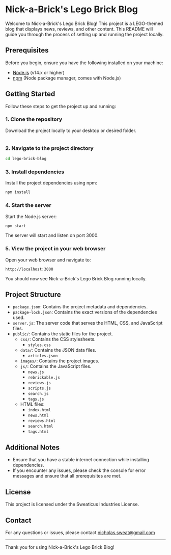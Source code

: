 
# Nick-a-Brick's Lego Brick Blog

Welcome to Nick-a-Brick's Lego Brick Blog! This project is a LEGO-themed blog that displays news, reviews, and other content. This README will guide you through the process of setting up and running the project locally.

## Prerequisites

Before you begin, ensure you have the following installed on your machine:

- [Node.js](https://nodejs.org/) (v14.x or higher)
- [npm](https://www.npmjs.com/) (Node package manager, comes with Node.js)

## Getting Started

Follow these steps to get the project up and running:

### 1. Clone the repository

Download the project locally to your desktop or desired folder.

```
```

### 2. Navigate to the project directory

```sh
cd lego-brick-blog
```

### 3. Install dependencies

Install the project dependencies using npm:

```sh
npm install
```

### 4. Start the server

Start the Node.js server:

```sh
npm start
```

The server will start and listen on port 3000.

### 5. View the project in your web browser

Open your web browser and navigate to:

```
http://localhost:3000
```

You should now see Nick-a-Brick's Lego Brick Blog running locally.

## Project Structure

- `package.json`: Contains the project metadata and dependencies.
- `package-lock.json`: Contains the exact versions of the dependencies used.
- `server.js`: The server code that serves the HTML, CSS, and JavaScript files.
- `public/`: Contains the static files for the project.
  - `css/`: Contains the CSS stylesheets.
    - `styles.css`
  - `data/`: Contains the JSON data files.
    - `articles.json`
  - `images/`: Contains the project images.
  - `js/`: Contains the JavaScript files.
    - `news.js`
    - `rebrickable.js`
    - `reviews.js`
    - `scripts.js`
    - `search.js`
    - `tags.js`
  - HTML files:
    - `index.html`
    - `news.html`
    - `reviews.html`
    - `search.html`
    - `tags.html`

## Additional Notes

- Ensure that you have a stable internet connection while installing dependencies.
- If you encounter any issues, please check the console for error messages and ensure that all prerequisites are met.

## License

This project is licensed under the Sweaticus Industries License.

## Contact

For any questions or issues, please contact nicholas.sweat@gmail.com

---

Thank you for using Nick-a-Brick's Lego Brick Blog!
